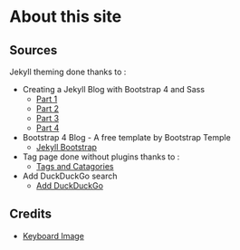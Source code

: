 # About this site

## Sources

Jekyll theming done thanks to :

- Creating a Jekyll Blog with Bootstrap 4 and Sass
  - [Part 1](https://experimentingwithcode.com/creating-a-jekyll-blog-with-bootstrap-4-and-sass-part-1/)
  - [Part 2](https://experimentingwithcode.com/creating-a-jekyll-blog-with-bootstrap-4-and-sass-part-2/)
  - [Part 3](https://experimentingwithcode.com/creating-a-jekyll-blog-with-bootstrap-4-and-sass-part-3/)
  - [Part 4](https://experimentingwithcode.com/creating-a-jekyll-blog-with-bootstrap-4-and-sass-part-4/)
- Bootstrap 4 Blog - A free template by Bootstrap Temple
  - [Jekyll Bootstrap](https://github.com/the-prism/Jekyll-Bootstrap)
- Tag page done without plugins thanks to :
  - [Tags and Catagories](http://codinfox.github.io/dev/2015/03/06/use-tags-and-categories-in-your-jekyll-based-github-pages/)
- Add DuckDuckGo search
  - [Add DuckDuckGo](https://jonbeebe.net/2017/07/duckduckgo-site-search/)
  
## Credits

- [Keyboard Image](https://www.pexels.com/photo/black-laptop-computer-keyboard-163130/)
